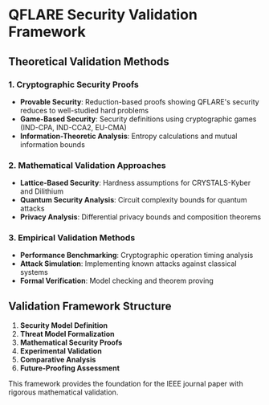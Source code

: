 # QFLARE Security Validation Framework

## Theoretical Validation Methods

### 1. Cryptographic Security Proofs
- **Provable Security**: Reduction-based proofs showing QFLARE's security reduces to well-studied hard problems
- **Game-Based Security**: Security definitions using cryptographic games (IND-CPA, IND-CCA2, EU-CMA)
- **Information-Theoretic Analysis**: Entropy calculations and mutual information bounds

### 2. Mathematical Validation Approaches
- **Lattice-Based Security**: Hardness assumptions for CRYSTALS-Kyber and Dilithium
- **Quantum Security Analysis**: Circuit complexity bounds for quantum attacks
- **Privacy Analysis**: Differential privacy bounds and composition theorems

### 3. Empirical Validation Methods
- **Performance Benchmarking**: Cryptographic operation timing analysis
- **Attack Simulation**: Implementing known attacks against classical systems
- **Formal Verification**: Model checking and theorem proving

## Validation Framework Structure

1. **Security Model Definition**
2. **Threat Model Formalization** 
3. **Mathematical Security Proofs**
4. **Experimental Validation**
5. **Comparative Analysis**
6. **Future-Proofing Assessment**

This framework provides the foundation for the IEEE journal paper with rigorous mathematical validation.